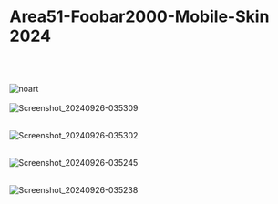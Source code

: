 # Area51-Foobar2000-Mobile-Skin 2024
<br>
<br>

![noart](https://github.com/user-attachments/assets/f7ddd7be-e75a-4e90-898a-ee3470d5ef10)
<br>
<br>
![Screenshot_20240926-035309](https://github.com/user-attachments/assets/8a86b18f-efaf-4445-a04d-8cf3b100e534)
<br>
<br>

![Screenshot_20240926-035302](https://github.com/user-attachments/assets/05dc9988-339d-4042-91a7-994763ba393d)
<br>
<br>

![Screenshot_20240926-035245](https://github.com/user-attachments/assets/80b79e67-10c3-478f-b714-13bf36a2ad4f)
<br>
<br>

![Screenshot_20240926-035238](https://github.com/user-attachments/assets/56cc8349-1481-423e-a5b9-0eaf8ba0a30e)
